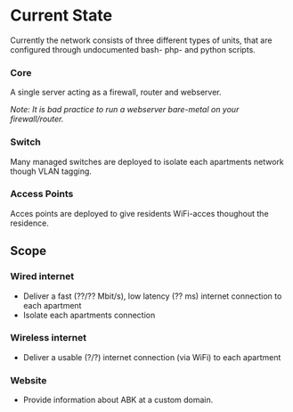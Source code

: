# Current State
Currently the network consists of three different types of units, that are configured through undocumented bash- php- and python scripts.

### Core
A single server acting as a firewall, router and webserver.

*Note: It is bad practice to run a webserver bare-metal on your firewall/router.*

### Switch
Many managed switches are deployed to isolate each apartments network though VLAN tagging.

### Access Points
Acces points are deployed to give residents WiFi-acces thoughout the residence.

## Scope

### Wired internet

- Deliver a fast (??/?? Mbit/s), low latency (?? ms) internet connection to each apartment
- Isolate each apartments connection

### Wireless internet

- Deliver a usable (?/?) internet connection (via WiFi) to each apartment

### Website

- Provide information about ABK at a custom domain.
